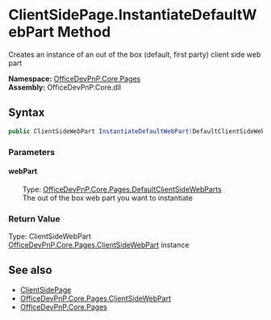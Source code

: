 # ClientSidePage.InstantiateDefaultWebPart Method  
 Creates an instance of an out of the box (default, first party) client side web part   

**Namespace:** [OfficeDevPnP.Core.Pages](OfficeDevPnP.Core.Pages.md)  
**Assembly:** OfficeDevPnP.Core.dll  
## Syntax
```C#
public ClientSideWebPart InstantiateDefaultWebPart(DefaultClientSideWebParts webPart)
```
### Parameters
#### webPart  
&emsp;&emsp;Type: [OfficeDevPnP.Core.Pages.DefaultClientSideWebParts](OfficeDevPnP.Core.Pages.DefaultClientSideWebParts.md)  
&emsp;&emsp;The out of the box web part you want to instantiate  

  

### Return Value
Type: ClientSideWebPart  
 [OfficeDevPnP.Core.Pages.ClientSideWebPart](OfficeDevPnP.Core.Pages.ClientSideWebPart.md)  instance  


## See also
- [ClientSidePage](OfficeDevPnP.Core.Pages.ClientSidePage.md) 
- [OfficeDevPnP.Core.Pages.ClientSideWebPart](OfficeDevPnP.Core.Pages.ClientSideWebPart.md)
- [OfficeDevPnP.Core.Pages](OfficeDevPnP.Core.Pages.md) 
